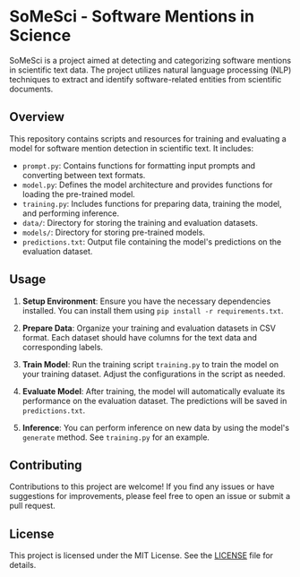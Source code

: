 # SoMeSci - Software Mentions in Science

SoMeSci is a project aimed at detecting and categorizing software mentions in scientific text data. The project utilizes natural language processing (NLP) techniques to extract and identify software-related entities from scientific documents.

## Overview

This repository contains scripts and resources for training and evaluating a model for software mention detection in scientific text. It includes:

- `prompt.py`: Contains functions for formatting input prompts and converting between text formats.
- `model.py`: Defines the model architecture and provides functions for loading the pre-trained model.
- `training.py`: Includes functions for preparing data, training the model, and performing inference.
- `data/`: Directory for storing the training and evaluation datasets.
- `models/`: Directory for storing pre-trained models.
- `predictions.txt`: Output file containing the model's predictions on the evaluation dataset.

## Usage

1. **Setup Environment**: Ensure you have the necessary dependencies installed. You can install them using `pip install -r requirements.txt`.

2. **Prepare Data**: Organize your training and evaluation datasets in CSV format. Each dataset should have columns for the text data and corresponding labels.

3. **Train Model**: Run the training script `training.py` to train the model on your training dataset. Adjust the configurations in the script as needed.

4. **Evaluate Model**: After training, the model will automatically evaluate its performance on the evaluation dataset. The predictions will be saved in `predictions.txt`.

5. **Inference**: You can perform inference on new data by using the model's `generate` method. See `training.py` for an example.

## Contributing

Contributions to this project are welcome! If you find any issues or have suggestions for improvements, please feel free to open an issue or submit a pull request.

## License

This project is licensed under the MIT License. See the [LICENSE](LICENSE) file for details.
